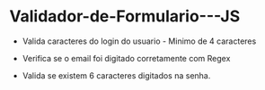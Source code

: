 # Validador-de-Formulario---JS

- Valida caracteres do login do usuario - Minimo de 4 caracteres

- Verifica se o email foi digitado corretamente com Regex

- Valida se existem 6 caracteres digitados na senha.
